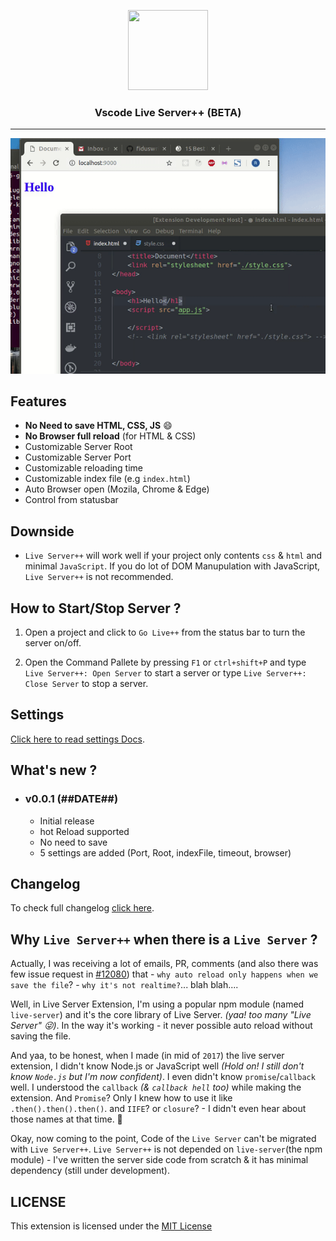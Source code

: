 <p align="center">
  <img width="128" height="128" src="https://raw.githubusercontent.com/ritwickdey/vscode-live-server-plus-plus/master/images/vscode-live-server-plus-plus.png">
</p>
<h3 align="center">Vscode Live Server++ (BETA) </h3>

---

![VSCode Live Server++](./images/vscode-live-server-plus-plus_preview1.gif)

## Features

- **No Need to save HTML, CSS, JS** :smile:
- **No Browser full reload** (for HTML & CSS)
- Customizable Server Root
- Customizable Server Port
- Customizable reloading time
- Customizable index file (e.g `index.html`)
- Auto Browser open (Mozila, Chrome & Edge)
- Control from statusbar

## Downside

- `Live Server++` will work well if your project only contents `css` & `html` and minimal `JavaScript`. If you do lot of DOM Manupulation with JavaScript, `Live Server++` is not recommended.

## How to Start/Stop Server ?

1. Open a project and click to `Go Live++` from the status bar to turn the server on/off.

2. Open the Command Pallete by pressing `F1` or `ctrl+shift+P` and type `Live Server++: Open Server` to start a server or type `Live Server++: Close Server` to stop a server.

## Settings

[Click here to read settings Docs](./docs/settings.md).

## What's new ?

- ### v0.0.1 (##DATE##)
  - Initial release
  - hot Reload supported
  - No need to save
  - 5 settings are added (Port, Root, indexFile, timeout, browser)

## Changelog

To check full changelog [click here](CHANGELOG.md).

## Why `Live Server++` when there is a `Live Server` ?

Actually, I was receiving a lot of emails, PR, comments (and also there was few issue request in [#12080](https://github.com/Microsoft/vscode/issues/12080)) that - `why auto reload only happens when we save the file`? - `why it's not realtime?`... blah blah....

Well, in Live Server Extension, I'm using a popular npm module (named `live-server`) and it's the core library of Live Server. _(yaa! too many "Live Server" 😜)_. In the way it's working - it never possible auto reload without saving the file.

And yaa, to be honest, when I made (in mid of `2017`) the live server extension, I didn't know Node.js or JavaScript well _(Hold on! I still don't know `Node.js` but I'm now confident)_. I even didn't know `promise`/`callback` well. I understood the `callback` _(& `callback hell` too)_ while making the extension. And `Promise`? Only I knew how to use it like `.then().then().then()`. and `IIFE`? or `closure`? - I didn't even hear about those names at that time. 😬

Okay, now coming to the point, Code of the `Live Server` can't be migrated with `Live Server++`. `Live Server++` is not depended on `live-server`(the npm module) - I've written the server side code from scratch & it has minimal dependency (still under development).

## LICENSE

This extension is licensed under the [MIT License](LICENSE)
